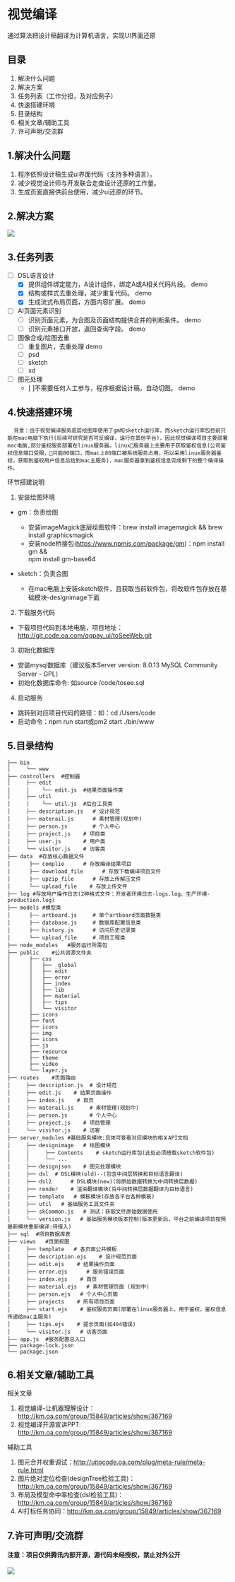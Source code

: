 # 视觉编译
通过算法把设计稿翻译为计算机语言，实现UI界面还原

## 目录
1. 解决什么问题
2. 解决方案
3. 任务列表（工作分担，及对应例子）
4. 快速搭建环境
5. 目录结构
6. 相关文章/辅助工具
7. 许可声明/交流群

## 1.解决什么问题
1. 程序依照设计稿生成ui界面代码（支持多种语言）。
2. 减少视觉设计师与开发联合走查设计还原的工作量。
3. 生成页面直接供前台使用，减少ui还原的环节。

## 2.解决方案
![](http://km.oa.com/files/photos/pictures/201901/1547005473_87_w966_h636.png)

## 3.任务列表
- [ ] DSL语言设计
  - [x] 提供组件绑定能力，A设计组件，绑定A或A相关代码片段。 demo
  - [x] 结构或样式去重处理，减少重复代码。 demo
  - [x] 生成流式布局页面，方面内容扩展。 demo
- [ ] AI页面元素识别
  - [ ] 识别页面元素，为合图及页面结构提供合并的判断条件。 demo
  - [ ] 识别元素接口开放，返回查询字段。 demo
- [ ] 图像合成/绘图去重
  - [ ] 重复图片，去重处理  demo
  - [ ] psd 
  - [ ] sketch
  - [ ] xd
- [ ] 图元处理
  - [ ]不需要任何人工参与，程序根据设计稿，自动切图。 demo


## 4.快速搭建环境
```
  背景：由于视觉编译服务底层绘图库使用了gm和sketch运行库，而sketch运行库包目前只能在mac电脑下执行(后续可研究是否可反编译，运行在其他平台)，因此视觉编译项目主要部署mac电脑,部分鉴权服务部署在linux服务器。linux服务器上主要用于获取鉴权信息(公司鉴权信息端口受限，只能80端口，而mac上80端口被系统服务占用，所以采用linux服务器鉴权，获取到鉴权用户信息后给到mac主服务)，mac服务器拿到鉴权信息完成剩下的整个编译操作。
```
  环节搭建说明
  1. 安装绘图环境
   -  gm：负责绘图
      - 安装imageMagick底层绘图软件：brew install imagemagick && brew install graphicsmagick
      - 安装node桥接包(https://www.npmjs.com/package/gm)：npm install gm &&  
        npm install gm-base64

   -  sketch：负责合图 
      - 在mac电脑上安装sketch软件，且获取当前软件包，将改软件包存放在基础模块-designimage下面
  2. 下载服务代码
   - 下载项目代码到本地电脑，项目地址：http://git.code.oa.com/qqpay_ui/toSeeWeb.git
  3. 初始化数据库
   - 安装mysql数据库（建议版本Server version: 8.0.13 MySQL Community Server - GPL） 
   - 初始化数据库命令: 如source /code/tosee.sql
  4. 启动服务
   - 跳转到对应项目代码的路径：如：cd /Users/code 
   - 启动命令：npm run start或pm2 start ./bin/www

## 5.目录结构

```
├── bin
│     └── www
├── controllers  #控制器
│     ├── edit
│     │    └── edit.js  #结果页面操作类
│     ├── util
│     │    └── util.js  #后台工具类
│     ├── description.js   # 设计规范
│     ├── materail.js      # 素材管理(规划中)
│     ├── person.js        # 个人中心
│     ├── project.js    # 项目类
│     ├── user.js       # 用户类
│     └── visitor.js    # 访客类
├── data  #存放核心数据文件
│      ├── complie      # 存放编译结果项目
│      ├── download_file      # 存放下载编译项目文件
│      ├── upzip_file      # 存放上传解压文件   
│      └── upload_file    # 存放上传文件     
├── log #存放用户操作日志(2种格式文件：开发者环境日志-logs.log、生产环境-production.log)
├── models #模型类
│      ├── artboard.js     # 单个artboard页面数据类
│      ├── database.js     # 数据库配置信息类
│      ├── history.js      # 访问历史记录类
│      └── upload_file     # 项目工程类     
├── node_modules   #服务运行所需包
├── public    #公共资源文件夹
│      ├── css   
│      │   ├── _global
│      │   ├── edit  
│      │   ├── error 
│      │   ├── index 
│      │   ├── lib 
│      │   ├── material 
│      │   ├── tips
│      │   └── visitor   
│      ├── icons   
│      ├── font    
│      ├── icons  
│      ├── img
│      ├── icons
│      ├── js
│      ├── resource  
│      ├── theme    
│      ├── video
│      └── layer.js     
├── routes    #页面路由
│     ├── description.js  # 设计规范   
│     ├── edit.js    # 结果页面操作
│     ├── index.js    # 首页
│     ├── materail.js     # 素材管理(规划中)
│     ├── person.js       # 个人中心
│     ├── project.js    # 项目管理
│     └── visitor.js    # 访客
├── server_modules #基础服务模块:具体可查看对应模块的相关API文档
│     ├── designimage   # 绘图模块  
│     │     ├── Contents    # sketch运行库包(此处必须搭载sketch软件包)
│     │     └── ...
│     ├── designjson    # 图元处理模块
│     ├── dsl  # DSL模块(old)--(包含中间层转换和目标语言翻译)
│     ├── dsl2      # DSL模块(new)(将原始数据转换为中间转换层数据)
│     ├── render    # 渲染翻译模块(将中间转换层数据翻译为目标语言)
│     ├── template   # 模板模块(存放各平台各种模板)
│     ├── util   # 基础服务工具文件夹
│     ├── skCommon.js   # 测试：获取文件原始数据使用
│     └── version.js   # 基础服务模块版本控制(版本更新后，平台之前编译项目按照最新模块重新编译:待接入)
├── sql  #项目数据库表
├── views   #页面视图
│     ├── template   # 各页面公共模板   
│     ├── description.ejs    # 设计规范页面
│     ├── edit.ejs    # 结果操作页面
│     ├── error.ejs      # 服务错误页面
│     ├── index.ejs    # 首页
│     ├── material.ejs   # 素材管理页面 (规划中)
│     ├── person.ejs   # 个人中心页面
│     ├── projects    # 所有项目页面
│     ├── start.ejs    # 鉴权服务页面(部署在linux服务器上，用于鉴权，鉴权信息传递给mac主服务)
│     ├── tips.ejs    # 提示页面(如404错误)
│     └── visitor.js   # 访客页面
├── app.js  #服务配置总入口
├── package-lock.json  
└── package.json                             
```

## 6.相关文章/辅助工具
相关文章
1. 视觉编译-让机器理解设计：http://km.oa.com/group/15849/articles/show/367169
2. 视觉编译开源宣讲PPT: http://km.oa.com/group/15849/articles/show/367169

辅助工具
1. 图元合并权重调试：http://uitocode.oa.com/plug/meta-rule/meta-rule.html
2. 图片绝对定位检查(designTree检验工具)：http://km.oa.com/group/15849/articles/show/367169
3. 布局及模型命中率检查(dsl检验工具)：http://km.oa.com/group/15849/articles/show/367169
4. AI打标任务协同：http://km.oa.com/group/15849/articles/show/367169

## 7.许可声明/交流群
#### 注意：项目仅供腾讯内部开源，源代码未经授权，禁止对外公开

![](http://km.oa.com/files/photos/pictures/201902/1550227512_64_w477_h477.jpg)
